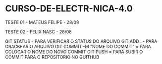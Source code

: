 # CURSO-DE-ELECTR-NICA-4.0

TESTE 01 - MATEUS FELIPE - 28/08

TESTE 02 - FELIX NASC - 28/08

GIT STATUS - PARA VERIFICAR O STATUS DO ARQUIVO
GIT ADD . - PARA CRACKEAR O ARQUIVO
GIT COMMIT -M "NOME DO COMMIT" = PARA COLOCAR O NOME DO NOVO COMMIT
GIT PUSH = PARA SUBIR O COMMIT PARA O REPOSITORIO NO GUITHUB
